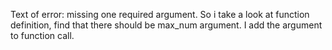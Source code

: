 Text of error: missing one required argument.
So i take a look at function definition, find that there should be max_num argument.
I add the argument to function call.
